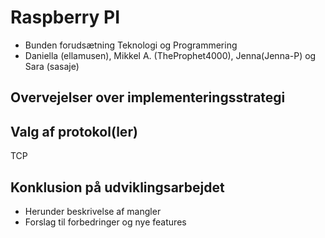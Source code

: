 # Raspberry PI 
*  Bunden forudsætning Teknologi og Programmering
*  Daniella (ellamusen), Mikkel A. (TheProphet4000), Jenna(Jenna-P) og Sara (sasaje)


## Overvejelser over implementeringsstrategi
 
## Valg af protokol(ler)
TCP
 
## Konklusion på udviklingsarbejdet
*  Herunder beskrivelse af mangler
*  Forslag til forbedringer og nye features
